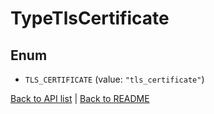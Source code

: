 # TypeTlsCertificate

## Enum


* `TLS_CERTIFICATE` (value: `"tls_certificate"`)


[Back to API list](../README.md#documentation-for-api-endpoints) | [Back to README](../README.md)


